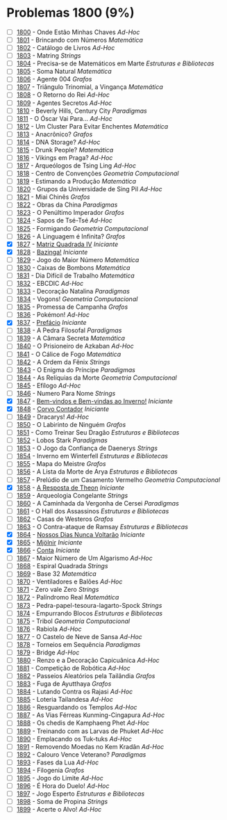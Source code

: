 # Problemas 1800 (9%)

- [ ]  [1800](https://www.beecrowd.com.br/repository/UOJ_1800.html) - Onde Estão Minhas Chaves *Ad-Hoc*
- [ ]  [1801](https://www.beecrowd.com.br/repository/UOJ_1801.html) - Brincando com Números *Matemática*
- [ ]  [1802](https://www.beecrowd.com.br/repository/UOJ_1802.html) - Catálogo de Livros *Ad-Hoc*
- [ ]  [1803](https://www.beecrowd.com.br/repository/UOJ_1803.html) - Matring *Strings*
- [ ]  [1804](https://www.beecrowd.com.br/repository/UOJ_1804.html) - Precisa-se de Matemáticos em Marte *Estruturas e Bibliotecas*
- [ ]  [1805](https://www.beecrowd.com.br/repository/UOJ_1805.html) - Soma Natural *Matemática*
- [ ]  [1806](https://www.beecrowd.com.br/repository/UOJ_1806.html) - Agente 004 *Grafos*
- [ ]  [1807](https://www.beecrowd.com.br/repository/UOJ_1807.html) - Triângulo Trinomial, a Vingança *Matemática*
- [ ]  [1808](https://www.beecrowd.com.br/repository/UOJ_1808.html) - O Retorno do Rei *Ad-Hoc*
- [ ]  [1809](https://www.beecrowd.com.br/repository/UOJ_1809.html) - Agentes Secretos *Ad-Hoc*
- [ ]  [1810](https://www.beecrowd.com.br/repository/UOJ_1810.html) - Beverly Hills, Century City *Paradigmas*
- [ ]  [1811](https://www.beecrowd.com.br/repository/UOJ_1811.html) - O Óscar Vai Para... *Ad-Hoc*
- [ ]  [1812](https://www.beecrowd.com.br/repository/UOJ_1812.html) - Um Cluster Para Evitar Enchentes *Matemática*
- [ ]  [1813](https://www.beecrowd.com.br/repository/UOJ_1813.html) - Anacrônico? *Grafos*
- [ ]  [1814](https://www.beecrowd.com.br/repository/UOJ_1814.html) - DNA Storage? *Ad-Hoc*
- [ ]  [1815](https://www.beecrowd.com.br/repository/UOJ_1815.html) - Drunk People? *Matemática*
- [ ]  [1816](https://www.beecrowd.com.br/repository/UOJ_1816.html) - Vikings em Praga? *Ad-Hoc*
- [ ]  [1817](https://www.beecrowd.com.br/repository/UOJ_1817.html) - Arqueólogos de Tsing Ling *Ad-Hoc*
- [ ]  [1818](https://www.beecrowd.com.br/repository/UOJ_1818.html) - Centro de Convenções *Geometria Computacional*
- [ ]  [1819](https://www.beecrowd.com.br/repository/UOJ_1819.html) - Estimando a Produção *Matemática*
- [ ]  [1820](https://www.beecrowd.com.br/repository/UOJ_1820.html) - Grupos da Universidade de Sing Pil *Ad-Hoc*
- [ ]  [1821](https://www.beecrowd.com.br/repository/UOJ_1821.html) - Miai Chinês *Grafos*
- [ ]  [1822](https://www.beecrowd.com.br/repository/UOJ_1822.html) - Obras da China *Paradigmas*
- [ ]  [1823](https://www.beecrowd.com.br/repository/UOJ_1823.html) - O Penúltimo Imperador *Grafos*
- [ ]  [1824](https://www.beecrowd.com.br/repository/UOJ_1824.html) - Sapos de Tsé-Tsé *Ad-Hoc*
- [ ]  [1825](https://www.beecrowd.com.br/repository/UOJ_1825.html) - Formigando *Geometria Computacional*
- [ ]  [1826](https://www.beecrowd.com.br/repository/UOJ_1826.html) - A Linguagem é Infinita? *Grafos*
- [x]  [1827](https://www.beecrowd.com.br/repository/UOJ_1827.html) - [Matriz Quadrada IV](1827.c) *Iniciante*
- [x]  [1828](https://www.beecrowd.com.br/repository/UOJ_1828.html) - [Bazinga!](1828.c) *Iniciante*
- [ ]  [1829](https://www.beecrowd.com.br/repository/UOJ_1829.html) - Jogo do Maior Número *Matemática*
- [ ]  [1830](https://www.beecrowd.com.br/repository/UOJ_1830.html) - Caixas de Bombons *Matemática*
- [ ]  [1831](https://www.beecrowd.com.br/repository/UOJ_1831.html) - Dia Difícil de Trabalho *Matemática*
- [ ]  [1832](https://www.beecrowd.com.br/repository/UOJ_1832.html) - EBCDIC *Ad-Hoc*
- [ ]  [1833](https://www.beecrowd.com.br/repository/UOJ_1833.html) - Decoração Natalina *Paradigmas*
- [ ]  [1834](https://www.beecrowd.com.br/repository/UOJ_1834.html) - Vogons! *Geometria Computacional*
- [ ]  [1835](https://www.beecrowd.com.br/repository/UOJ_1835.html) - Promessa de Campanha *Grafos*
- [ ]  [1836](https://www.beecrowd.com.br/repository/UOJ_1836.html) - Pokémon! *Ad-Hoc*
- [x]  [1837](https://www.beecrowd.com.br/repository/UOJ_1837.html) - [Prefácio](1837.c) *Iniciante*
- [ ]  [1838](https://www.beecrowd.com.br/repository/UOJ_1838.html) - A Pedra Filosofal *Paradigmas*
- [ ]  [1839](https://www.beecrowd.com.br/repository/UOJ_1839.html) - A Câmara Secreta *Matemática*
- [ ]  [1840](https://www.beecrowd.com.br/repository/UOJ_1840.html) - O Prisioneiro de Azkaban *Ad-Hoc*
- [ ]  [1841](https://www.beecrowd.com.br/repository/UOJ_1841.html) - O Cálice de Fogo *Matemática*
- [ ]  [1842](https://www.beecrowd.com.br/repository/UOJ_1842.html) - A Ordem da Fênix *Strings*
- [ ]  [1843](https://www.beecrowd.com.br/repository/UOJ_1843.html) - O Enigma do Príncipe *Paradigmas*
- [ ]  [1844](https://www.beecrowd.com.br/repository/UOJ_1844.html) - As Relíquias da Morte *Geometria Computacional*
- [ ]  [1845](https://www.beecrowd.com.br/repository/UOJ_1845.html) - Efílogo *Ad-Hoc*
- [ ]  [1846](https://www.beecrowd.com.br/repository/UOJ_1846.html) - Numero Para Nome *Strings*
- [x]  [1847](https://www.beecrowd.com.br/repository/UOJ_1847.html) - [Bem-vindos e Bem-vindas ao Inverno!](1847.c) *Iniciante*
- [x]  [1848](https://www.beecrowd.com.br/repository/UOJ_1848.html) - [Corvo Contador](1848.c) *Iniciante*
- [ ]  [1849](https://www.beecrowd.com.br/repository/UOJ_1849.html) - Dracarys! *Ad-Hoc*
- [ ]  [1850](https://www.beecrowd.com.br/repository/UOJ_1850.html) - O Labirinto de Ninguém *Grafos*
- [ ]  [1851](https://www.beecrowd.com.br/repository/UOJ_1851.html) - Como Treinar Seu Dragão *Estruturas e Bibliotecas*
- [ ]  [1852](https://www.beecrowd.com.br/repository/UOJ_1852.html) - Lobos Stark *Paradigmas*
- [ ]  [1853](https://www.beecrowd.com.br/repository/UOJ_1853.html) - O Jogo da Confiança de Daenerys *Strings*
- [ ]  [1854](https://www.beecrowd.com.br/repository/UOJ_1854.html) - Inverno em Winterfell *Estruturas e Bibliotecas*
- [ ]  [1855](https://www.beecrowd.com.br/repository/UOJ_1855.html) - Mapa do Meistre *Grafos*
- [ ]  [1856](https://www.beecrowd.com.br/repository/UOJ_1856.html) - A Lista da Morte de Arya *Estruturas e Bibliotecas*
- [ ]  [1857](https://www.beecrowd.com.br/repository/UOJ_1857.html) - Prelúdio de um Casamento Vermelho *Geometria Computacional*
- [x]  [1858](https://www.beecrowd.com.br/repository/UOJ_1858.html) - [A Resposta de Theon](1858.c) *Iniciante*
- [ ]  [1859](https://www.beecrowd.com.br/repository/UOJ_1859.html) - Arqueologia Congelante *Strings*
- [ ]  [1860](https://www.beecrowd.com.br/repository/UOJ_1860.html) - A Caminhada da Vergonha de Cersei *Paradigmas*
- [ ]  [1861](https://www.beecrowd.com.br/repository/UOJ_1861.html) - O Hall dos Assassinos *Estruturas e Bibliotecas*
- [ ]  [1862](https://www.beecrowd.com.br/repository/UOJ_1862.html) - Casas de Westeros *Grafos*
- [ ]  [1863](https://www.beecrowd.com.br/repository/UOJ_1863.html) - O Contra-ataque de Ramsay *Estruturas e Bibliotecas*
- [x]  [1864](https://www.beecrowd.com.br/repository/UOJ_1864.html) - [Nossos Dias Nunca Voltarão](1864.c) *Iniciante*
- [x]  [1865](https://www.beecrowd.com.br/repository/UOJ_1865.html) - [Mjölnir](1865.c) *Iniciante*
- [x]  [1866](https://www.beecrowd.com.br/repository/UOJ_1866.html) - [Conta](1866.c) *Iniciante*
- [ ]  [1867](https://www.beecrowd.com.br/repository/UOJ_1867.html) - Maior Número de Um Algarismo *Ad-Hoc*
- [ ]  [1868](https://www.beecrowd.com.br/repository/UOJ_1868.html) - Espiral Quadrada *Strings*
- [ ]  [1869](https://www.beecrowd.com.br/repository/UOJ_1869.html) - Base 32 *Matemática*
- [ ]  [1870](https://www.beecrowd.com.br/repository/UOJ_1870.html) - Ventiladores e Balões *Ad-Hoc*
- [ ]  [1871](https://www.beecrowd.com.br/repository/UOJ_1871.html) - Zero vale Zero *Strings*
- [ ]  [1872](https://www.beecrowd.com.br/repository/UOJ_1872.html) - Palíndromo Real *Matemática*
- [ ]  [1873](https://www.beecrowd.com.br/repository/UOJ_1873.html) - Pedra-papel-tesoura-lagarto-Spock *Strings*
- [ ]  [1874](https://www.beecrowd.com.br/repository/UOJ_1874.html) - Empurrando Blocos *Estruturas e Bibliotecas*
- [ ]  [1875](https://www.beecrowd.com.br/repository/UOJ_1875.html) - Tribol *Geometria Computacional*
- [ ]  [1876](https://www.beecrowd.com.br/repository/UOJ_1876.html) - Rabiola *Ad-Hoc*
- [ ]  [1877](https://www.beecrowd.com.br/repository/UOJ_1877.html) - O Castelo de Neve de Sansa *Ad-Hoc*
- [ ]  [1878](https://www.beecrowd.com.br/repository/UOJ_1878.html) - Torneios em Sequência *Paradigmas*
- [ ]  [1879](https://www.beecrowd.com.br/repository/UOJ_1879.html) - Bridge *Ad-Hoc*
- [ ]  [1880](https://www.beecrowd.com.br/repository/UOJ_1880.html) - Renzo e a Decoração Capicuânica *Ad-Hoc*
- [ ]  [1881](https://www.beecrowd.com.br/repository/UOJ_1881.html) - Competição de Robótica *Ad-Hoc*
- [ ]  [1882](https://www.beecrowd.com.br/repository/UOJ_1882.html) - Passeios Aleatórios pela Tailândia *Grafos*
- [ ]  [1883](https://www.beecrowd.com.br/repository/UOJ_1883.html) - Fuga de Ayutthaya *Grafos*
- [ ]  [1884](https://www.beecrowd.com.br/repository/UOJ_1884.html) - Lutando Contra os Rajasi *Ad-Hoc*
- [ ]  [1885](https://www.beecrowd.com.br/repository/UOJ_1885.html) - Loteria Tailandesa *Ad-Hoc*
- [ ]  [1886](https://www.beecrowd.com.br/repository/UOJ_1886.html) - Resguardando os Templos *Ad-Hoc*
- [ ]  [1887](https://www.beecrowd.com.br/repository/UOJ_1887.html) - As Vias Férreas Kunming-Cingapura *Ad-Hoc*
- [ ]  [1888](https://www.beecrowd.com.br/repository/UOJ_1888.html) - Os chedis de Kamphaeng Phet *Ad-Hoc*
- [ ]  [1889](https://www.beecrowd.com.br/repository/UOJ_1889.html) - Treinando com as Larvas de Phuket *Ad-Hoc*
- [ ]  [1890](https://www.beecrowd.com.br/repository/UOJ_1890.html) - Emplacando os Tuk-tuks *Ad-Hoc*
- [ ]  [1891](https://www.beecrowd.com.br/repository/UOJ_1891.html) - Removendo Moedas no Kem Kradãn *Ad-Hoc*
- [ ]  [1892](https://www.beecrowd.com.br/repository/UOJ_1892.html) - Calouro Vence Veterano? *Paradigmas*
- [ ]  [1893](https://www.beecrowd.com.br/repository/UOJ_1893.html) - Fases da Lua *Ad-Hoc*
- [ ]  [1894](https://www.beecrowd.com.br/repository/UOJ_1894.html) - Filogenia *Grafos*
- [ ]  [1895](https://www.beecrowd.com.br/repository/UOJ_1895.html) - Jogo do Limite *Ad-Hoc*
- [ ]  [1896](https://www.beecrowd.com.br/repository/UOJ_1896.html) - É Hora do Duelo! *Ad-Hoc*
- [ ]  [1897](https://www.beecrowd.com.br/repository/UOJ_1897.html) - Jogo Esperto *Estruturas e Bibliotecas*
- [ ]  [1898](https://www.beecrowd.com.br/repository/UOJ_1898.html) - Soma de Propina *Strings*
- [ ]  [1899](https://www.beecrowd.com.br/repository/UOJ_1899.html) - Acerte o Alvo! *Ad-Hoc*
